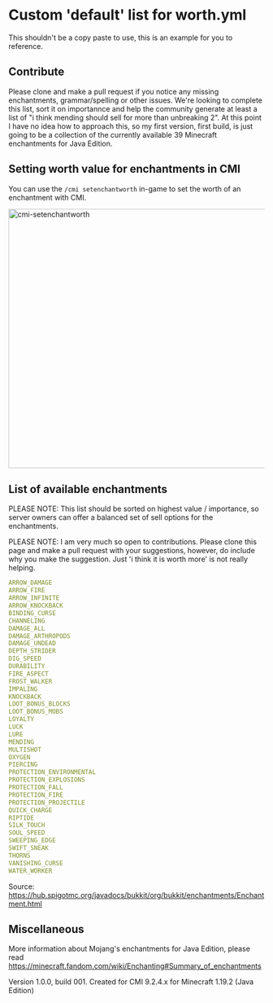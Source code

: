 # Custom 'default' list for worth.yml

This shouldn't be a copy paste to use, this is an example for you to reference.

## Contribute

Please clone and make a pull request if you notice any missing enchantments, grammar/spelling or other issues. 
We're looking to complete this list, sort it on importannce and help the community generate at least a list of "i think mending should sell for more than unbreaking 2". 
At this point I have no idea how to approach this, so my first version, first build, is just going to be a collection of the currently available 39 Minecraft enchantments for Java Edition.

## Setting worth value for enchantments in CMI

You can use the `/cmi setenchantworth` in-game to set the worth of an enchantment with CMI.

<img width="509" alt="cmi-setenchantworth" src="https://user-images.githubusercontent.com/28841349/195767711-cfef2279-f453-4cac-9d98-ac5adadc79ea.png">

## List of available enchantments

PLEASE NOTE: This list should be sorted on highest value / importance, so server owners can offer a balanced set of sell options for the enchantments.

PLEASE NOTE: I am very much so open to contributions. Please clone this page and make a pull request with your suggestions, however, do include why you make the suggestion. Just 'i think it is worth more' is not really helping.

```yaml
ARROW_DAMAGE
ARROW_FIRE
ARROW_INFINITE
ARROW_KNOCKBACK
BINDING_CURSE
CHANNELING
DAMAGE_ALL
DAMAGE_ARTHROPODS
DAMAGE_UNDEAD
DEPTH_STRIDER
DIG_SPEED
DURABILITY
FIRE_ASPECT
FROST_WALKER
IMPALING
KNOCKBACK
LOOT_BONUS_BLOCKS
LOOT_BONUS_MOBS
LOYALTY
LUCK
LURE
MENDING
MULTISHOT
OXYGEN
PIERCING
PROTECTION_ENVIRONMENTAL
PROTECTION_EXPLOSIONS
PROTECTION_FALL
PROTECTION_FIRE
PROTECTION_PROJECTILE
QUICK_CHARGE
RIPTIDE
SILK_TOUCH
SOUL_SPEED
SWEEPING_EDGE
SWIFT_SNEAK
THORNS
VANISHING_CURSE
WATER_WORKER
```
Source: https://hub.spigotmc.org/javadocs/bukkit/org/bukkit/enchantments/Enchantment.html

## Miscellaneous

More information about Mojang's enchantments for Java Edition, please read https://minecraft.fandom.com/wiki/Enchanting#Summary_of_enchantments

Version 1.0.0, build 001. Created for CMI 9.2.4.x for Minecraft 1.19.2 (Java Edition)
